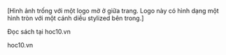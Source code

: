 [Hình ảnh trống với một logo mờ ở giữa trang. Logo này có hình dạng một hình tròn với một cánh diều stylized bên trong.]

Đọc sách tại hoc10.vn

hoc10.vn